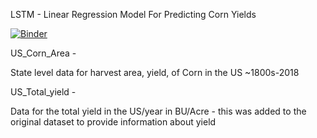 LSTM - Linear Regression Model For Predicting Corn Yields

[![Binder](https://mybinder.org/badge_logo.svg)](https://mybinder.org/v2/gh/Xupransh/datamine-telluslabs/master?filepath=%2FLSTM-Model%2FLSTM%2BLR.ipynb)


US_Corn_Area -

State level data for harvest area, yield, of Corn in the US ~1800s-2018

US_Total_yield - 

Data for the total yield in the US/year in BU/Acre - this was added to the original dataset to provide information about yield

